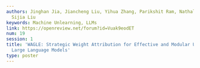 ```yaml
---
authors: Jinghan Jia, Jiancheng Liu, Yihua Zhang, Parikshit Ram, Nathalie Baracaldo,
  Sijia Liu
keywords: Machine Unlearning, LLMs
link: https://openreview.net/forum?id=Vuak9eodET
num: 19
session: 1
title: 'WAGLE: Strategic Weight Attribution for Effective and Modular Unlearning in
  Large Language Models'
type: poster
---
```

